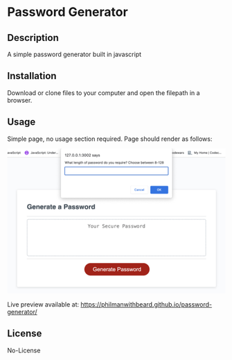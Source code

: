 # Password Generator

## Description

A simple password generator built in javascript

## Installation

Download or clone files to your computer and open the filepath in a browser.

## Usage

Simple page, no usage section required. Page should render as follows:

![full page screenshot of password generator](/screenshot.png)

Live preview available at: https://philmanwithbeard.github.io/password-generator/

## License

No-License
